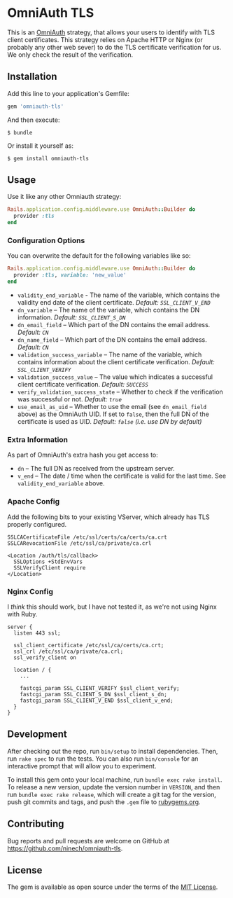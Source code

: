 # OmniAuth TLS

This is an [OmniAuth][omniauth-home] strategy, that allows your users to identify with TLS client certificates.
This strategy relies on Apache HTTP or Nginx (or probably any other web sever) to do the TLS certificate verification for us.
We only check the result of the verification.  

[omniauth-home]: https://github.com/omniauth/omniauth

## Installation

Add this line to your application's Gemfile:

```ruby
gem 'omniauth-tls'
```

And then execute:

    $ bundle

Or install it yourself as:

    $ gem install omniauth-tls

## Usage

Use it like any other Omniauth strategy:

```ruby
Rails.application.config.middleware.use OmniAuth::Builder do
  provider :tls
end
```

### Configuration Options

You can overwrite the default for the following variables like so:

```ruby
Rails.application.config.middleware.use OmniAuth::Builder do
  provider :tls, variable: 'new_value'
end
```

* `validity_end_variable` - The name of the variable, which contains the validity end date of the client certificate. _Default: `SSL_CLIENT_V_END`_
* `dn_variable` – The name of the variable, which contains the DN information. _Default: `SSL_CLIENT_S_DN`_
* `dn_email_field` – Which part of the DN contains the email address. _Default: `CN`_
* `dn_name_field` – Which part of the DN contains the email address. _Default: `CN`_
* `validation_success_variable` – The name of the variable, which contains information about the client certificate verification. _Default: `SSL_CLIENT_VERIFY`_
* `validation_success_value` – The value which indicates a successful client certificate verification. _Default: `SUCCESS`_ 
* `verify_validation_success_state` – Whether to check if the verification was successful or not. _Default: `true`_
* `use_email_as_uid` – Whether to use the email (see `dn_email_field` above) as the OmniAuth UID.
  If set to `false`, then the full DN of the certificate is used as UID. _Default: `false` (i.e. use DN by default)_ 

### Extra Information

As part of OmniAuth's extra hash you get access to:

* `dn` – The full DN as received from the upstream server.
* `v_end` – The date / time when the certificate is valid for the last time. See `validity_end_variable` above.

### Apache Config

Add the following bits to your existing VServer, which already has TLS properly configured.

```
SSLCACertificateFile /etc/ssl/certs/ca/certs/ca.crt
SSLCARevocationFile /etc/ssl/ca/private/ca.crl

<Location /auth/tls/callback>
  SSLOptions +StdEnvVars
  SSLVerifyClient require
</Location>
```

### Nginx Config

I _think_ this should work, but I have not tested it, as we're not using Nginx with Ruby.

```
server {
  listen 443 ssl;
  
  ssl_client_certificate /etc/ssl/ca/certs/ca.crt;
  ssl_crl /etc/ssl/ca/private/ca.crl;
  ssl_verify_client on
  
  location / {
    ...
    
    fastcgi_param SSL_CLIENT_VERIFY $ssl_client_verify;
    fastcgi_param SSL_CLIENT_S_DN $ssl_client_s_dn;
    fastcgi_param SSL_CLIENT_V_END $ssl_client_v_end;
  } 
}
```

## Development

After checking out the repo, run `bin/setup` to install dependencies.
Then, run `rake spec` to run the tests.
You can also run `bin/console` for an interactive prompt that will allow you to experiment.

To install this gem onto your local machine, run `bundle exec rake install`.
To release a new version, update the version number in `VERSION`, and then run `bundle exec rake release`, which will create a git tag for the version, push git commits and tags, and push the `.gem` file to [rubygems.org](https://rubygems.org).

## Contributing

Bug reports and pull requests are welcome on GitHub at https://github.com/ninech/omniauth-tls.

## License

The gem is available as open source under the terms of the [MIT License](https://opensource.org/licenses/MIT).
